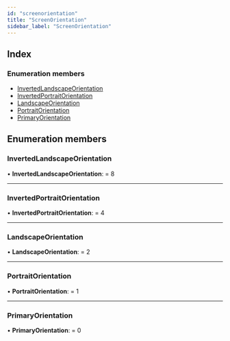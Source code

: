 ```yaml
---
id: "screenorientation"
title: "ScreenOrientation"
sidebar_label: "ScreenOrientation"
---
```


## Index

### Enumeration members

* [InvertedLandscapeOrientation](screenorientation.md#invertedlandscapeorientation)
* [InvertedPortraitOrientation](screenorientation.md#invertedportraitorientation)
* [LandscapeOrientation](screenorientation.md#landscapeorientation)
* [PortraitOrientation](screenorientation.md#portraitorientation)
* [PrimaryOrientation](screenorientation.md#primaryorientation)

## Enumeration members

###  InvertedLandscapeOrientation

• **InvertedLandscapeOrientation**: = 8

___

###  InvertedPortraitOrientation

• **InvertedPortraitOrientation**: = 4

___

###  LandscapeOrientation

• **LandscapeOrientation**: = 2

___

###  PortraitOrientation

• **PortraitOrientation**: = 1

___

###  PrimaryOrientation

• **PrimaryOrientation**: = 0
